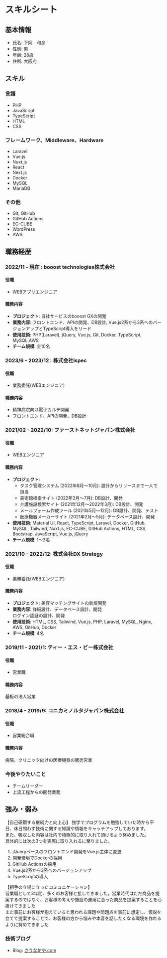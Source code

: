 # スキルシート

## 基本情報
- 氏名: 下岡　和彦
- 性別: 男
- 年齢: 28歳
- 住所: 大阪府

## スキル
### 言語
- PHP
- JavaScript
- TypeScript
- HTML
- CSS

### フレームワーク、Middleware、Hardware
- Laravel
- Vue.js
- Nuxt.js
- React
- Next.js
- Docker
- MySQL
- MariaDB

### その他
- Git, GitHub
- GitHub Actions
- EC-CUBE
- WordPress
- AWS

## 職務経歴
### 2022/11 - 現在 : booost technologies株式会社
#### 役職
- WEBアプリエンジニア
#### 職務内容
- **プロジェクト**: 自社サービスのbooost GXの開発
- **業務内容**: フロントエンド、APIの開発、DB設計, Vue.js2系から3系へのバージョンアップとTypeScript導入をリード
- **使用技術**: PHP(Laravel), jQuery, Vue.js, Git, Docker, TypeScript, MySQL,AWS
- **チーム規模**: 全10名

### 2023/6 - 2023/12 : 株式会社ispec
#### 役職
- 業務委託(WEBエンジニア)
#### 職務内容
- 精神病院向け電子カルテ開発
- フロントエンド、APIの開発、DB設計

### 2021/02 - 2022/10: ファーストネットジャパン株式会社
#### 役職
- WEBエンジニア
#### 職務内容
- **プロジェクト**:
  - タスク管理システム (2022年8月〜10月): 設計からリリースまで一人で担当
  - 美術館検索サイト (2022年3月〜7月): DB設計、開発
  - 介護施設検索サイト (2021年12月〜2022年3月): DB設計、開発
  - メールフォーム作成ツール (2021年5月〜12月): DB設計、開発、テスト
  - 医療機器メーカーサイト (2021年2月〜5月): データベース設計、開発
- **使用技術**: Material UI, React, TypeScript, Laravel, Docker, GitHub, MySQL, Tailwind, Nuxt.js, EC-CUBE, GitHub Actions, HTML, CSS, Bootstrap, JavaScript, Vue.js, jQuery
- **チーム規模**: 1〜2名

### 2021/10 - 2022/12: 株式会社DX Strategy
#### 役職
- 業務委託(WEBエンジニア)
#### 職務内容
- **プロジェクト**: 美容マッチングサイトの新規開発
- **業務内容**: 
詳細設計、データベース設計、開発  
ログイン認証の設計、開発  
- **使用技術**: HTML, CSS, Tailwind, Vue.js, PHP, Laravel, MySQL, Nginx, AWS, GitHub, Docker
- **チーム規模**: 4名

### 2019/11 - 2021/1: ティー・エス・ビー株式会社
#### 役職
- 営業職
#### 職務内容
基板の法人営業

### 2018/4 - 2019/9: コニカミノルタジャパン株式会社
#### 役職
- 営業総合職
#### 職務内容
病院、クリニック向けの医療機器の販売営業

### 今後やりたいこと
- チームリーダー
- 上流工程からの開発業務

## 強み・弱み
【自己研鑽する継続力と向上心】 
独学でプログラムを勉強していた時から平日、休日問わず技術に関する知識や情報をキャッチアップしております。  
また、吸収した内容は社内で積極的に取り入れて頂けるよう努めました。  
具体的には次の3つを実際に取り入れるに至りました。  
  1. jQueryベースのフロントエンド開発をVue.js主体に変更
  2. 開発環境でDockerの採用
  3. GitHub Actionsの採用
  4. Vue.js2系から3系へのバージョンアップ
  5. TypeScriptの導入


【相手の立場に立ったコミュニケーション】  
営業職として3年間、多くのお客様と接してきました。営業時代はただ商品を提案するのではなく、お客様の考えや施設の運用に合った商品を提案することを心掛けてきました  
また事前にお客様が抱えていると思われる課題や問題点を事前に想定し、仮説を立てて提案することで、お客様の方から悩みや本音を話したくなる環境を作れるように努めてきました  

### 技術ブログ
- Blog: [さうな坊や.com](https://saunabouya.com)


<!-- ### ○年後になりたい姿
- [ご記入ください]

### ○年後になりたい姿
- [ご記入ください]

### 現在となりたい姿とのギャップ
- [ご記入ください]

### なりたい姿を達成するために、取り組みたいこと
- [ご記入ください]

## その他（相談したいこと、書ききれなかったことなど -->
